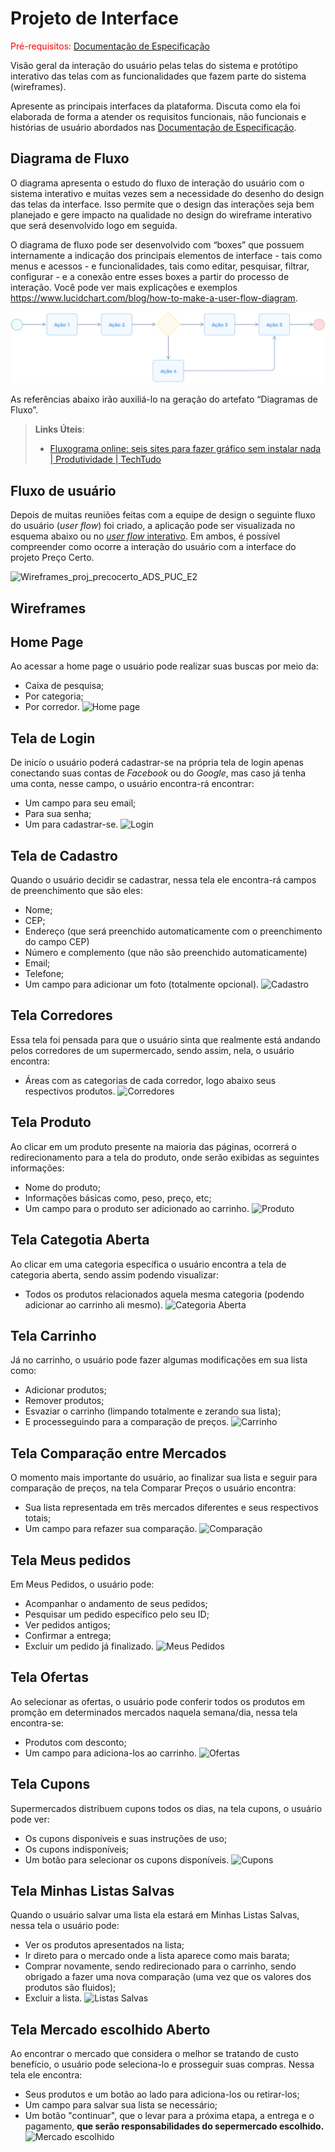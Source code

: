 
# Projeto de Interface

<span style="color:red">Pré-requisitos: <a href="2-Especificação do Projeto.md"> Documentação de Especificação</a></span>

Visão geral da interação do usuário pelas telas do sistema e protótipo interativo das telas com as funcionalidades que fazem parte do sistema (wireframes).

 Apresente as principais interfaces da plataforma. Discuta como ela foi elaborada de forma a atender os requisitos funcionais, não funcionais e histórias de usuário abordados nas <a href="2-Especificação do Projeto.md"> Documentação de Especificação</a>.

## Diagrama de Fluxo

O diagrama apresenta o estudo do fluxo de interação do usuário com o sistema interativo e  muitas vezes sem a necessidade do desenho do design das telas da interface. Isso permite que o design das interações seja bem planejado e gere impacto na qualidade no design do wireframe interativo que será desenvolvido logo em seguida.

O diagrama de fluxo pode ser desenvolvido com “boxes” que possuem internamente a indicação dos principais elementos de interface - tais como menus e acessos - e funcionalidades, tais como editar, pesquisar, filtrar, configurar - e a conexão entre esses boxes a partir do processo de interação. Você pode ver mais explicações e exemplos https://www.lucidchart.com/blog/how-to-make-a-user-flow-diagram.

![Exemplo de Diagrama de Fluxo](img/diagramafluxo2.jpg)

As referências abaixo irão auxiliá-lo na geração do artefato “Diagramas de Fluxo”.

> **Links Úteis**:
> - [Fluxograma online: seis sites para fazer gráfico sem instalar nada | Produtividade | TechTudo](https://www.techtudo.com.br/listas/2019/03/fluxograma-online-seis-sites-para-fazer-grafico-sem-instalar-nada.ghtml)

## Fluxo de usuário
Depois de muitas reuniões feitas com a equipe de design o seguinte fluxo do usuário (*user flow*) foi criado, a aplicação pode ser visualizada no esquema abaixo ou no [*user flow* interativo](https://www.figma.com/proto/dVkmoqQF66P44CD6LYjOJJ/Wireframes_proj_precocerto_ADS_PUC_E2?type=design&node-id=140-2&t=VEduiTa35ECnsI9y-0&scaling=contain&page-id=0%3A1&starting-point-node-id=140%3A2). Em ambos, é possível compreender como ocorre a interação do usuário com a interface do projeto Preço Certo.
 
![Wireframes_proj_precocerto_ADS_PUC_E2](https://github.com/ICEI-PUC-Minas-PMV-ADS/pmv-ads-2023-2-e2-proj-int-t3-pmv-ads-2023-2-e2-projprecocerto-g4-t3/assets/128644865/fbe0c7b6-48f6-4cca-b2ab-a85efb6bb140)

## Wireframes

## Home Page
Ao acessar a home page o usuário pode realizar suas buscas por meio da:
- Caixa de pesquisa;
- Por categoria;
- Por corredor.
![Home page](https://github.com/ICEI-PUC-Minas-PMV-ADS/pmv-ads-2023-2-e2-proj-int-t3-pmv-ads-2023-2-e2-projprecocerto-g4-t3/assets/128644865/c8b26ed9-0417-4e5f-bf55-bdabd0ee60e6)

## Tela de Login
De inicío o usuário poderá cadastrar-se na própria tela de login apenas conectando suas contas de *Facebook* ou do *Google*, mas caso já tenha uma conta, nesse campo, o usuário encontra-rá encontrar:
- Um campo para seu email;
- Para sua senha;
- Um para cadastrar-se.
![Login](https://github.com/ICEI-PUC-Minas-PMV-ADS/pmv-ads-2023-2-e2-proj-int-t3-pmv-ads-2023-2-e2-projprecocerto-g4-t3/assets/128644865/f3c8a561-4232-4395-a34c-852b96c9d013)

## Tela de Cadastro
Quando o usuário decidir se cadastrar, nessa tela ele encontra-rá campos de preenchimento que são eles:
- Nome;
- CEP;
- Endereço (que será preenchido automaticamente com o preenchimento do campo CEP)
- Número e complemento (que não são preenchido automaticamente)
- Email;
- Telefone;
- Um campo para adicionar um foto (totalmente opcional).
![Cadastro](https://github.com/ICEI-PUC-Minas-PMV-ADS/pmv-ads-2023-2-e2-proj-int-t3-pmv-ads-2023-2-e2-projprecocerto-g4-t3/assets/128644865/9625a174-2e0e-4103-89e1-595e86310a59)

## Tela Corredores
Essa tela foi pensada para que o usuário sinta que realmente está andando pelos corredores de um supermercado, sendo assim, nela, o usuário encontra:
- Áreas com as categorias de cada corredor, logo abaixo seus respectivos produtos.
![Corredores](https://github.com/ICEI-PUC-Minas-PMV-ADS/pmv-ads-2023-2-e2-proj-int-t3-pmv-ads-2023-2-e2-projprecocerto-g4-t3/assets/128644865/be09685a-a0da-4bcc-ad95-fc8add8dedbe)

## Tela Produto
Ao clicar em um produto presente na maioria das páginas, ocorrerá o redirecionamento para a tela do produto, onde serão exibidas as seguintes informações:
- Nome do produto;
- Informações básicas como, peso, preço, etc;
- Um campo para o produto ser adicionado ao carrinho.
![Produto](https://github.com/ICEI-PUC-Minas-PMV-ADS/pmv-ads-2023-2-e2-proj-int-t3-pmv-ads-2023-2-e2-projprecocerto-g4-t3/assets/128644865/dccd6e9f-3501-4dd8-b9ec-a98f07a1bcac)

## Tela Categotia Aberta
Ao clicar em uma categoria específica o usuário encontra a tela de categoria aberta, sendo assim podendo visualizar:
- Todos os produtos relacionados aquela mesma categoria (podendo adicionar ao carrinho ali mesmo).
![Categoria Aberta](https://github.com/ICEI-PUC-Minas-PMV-ADS/pmv-ads-2023-2-e2-proj-int-t3-pmv-ads-2023-2-e2-projprecocerto-g4-t3/assets/128644865/acecfb07-11d9-4961-9aa0-18ec791efb34)

## Tela Carrinho
Já no carrinho, o usuário pode fazer algumas modificações em sua lista como:
- Adicionar produtos;
- Remover produtos;
- Esvaziar o carrinho (limpando totalmente e zerando sua lista);
- E processeguindo para a comparação de preços.
![Carrinho](https://github.com/ICEI-PUC-Minas-PMV-ADS/pmv-ads-2023-2-e2-proj-int-t3-pmv-ads-2023-2-e2-projprecocerto-g4-t3/assets/128644865/96b0ce12-b75e-4946-aefb-40cbe35163fc)

## Tela Comparação entre Mercados
O momento mais importante do usuário, ao finalizar sua lista e seguir para comparação de preços, na tela Comparar Preços o usuário encontra:
- Sua lista representada em três mercados diferentes e seus respectivos totais;
- Um campo para refazer sua comparação.
![Comparação](https://github.com/ICEI-PUC-Minas-PMV-ADS/pmv-ads-2023-2-e2-proj-int-t3-pmv-ads-2023-2-e2-projprecocerto-g4-t3/assets/128644865/284f20c6-b2e7-4d2d-b80e-7bee0b2b4c17)

## Tela Meus pedidos
Em Meus Pedidos, o usuário pode:
- Acompanhar o andamento de seus pedidos;
- Pesquisar um pedido específico pelo seu ID;
- Ver pedidos antigos;
- Confirmar a entrega;
- Excluir um pedido já finalizado.
![Meus Pedidos](https://github.com/ICEI-PUC-Minas-PMV-ADS/pmv-ads-2023-2-e2-proj-int-t3-pmv-ads-2023-2-e2-projprecocerto-g4-t3/assets/128644865/896a8b25-5604-4daa-8055-b2921a3f2813)

## Tela Ofertas
Ao selecionar as ofertas, o usuário pode conferir todos os produtos em promção em determinados mercados naquela semana/dia, nessa tela encontra-se:
- Produtos com desconto;
- Um campo para adiciona-los ao carrinho.
![Ofertas](https://github.com/ICEI-PUC-Minas-PMV-ADS/pmv-ads-2023-2-e2-proj-int-t3-pmv-ads-2023-2-e2-projprecocerto-g4-t3/assets/128644865/77ac9be0-af71-4116-83a4-8907e1041e70)

## Tela Cupons
Supermercados distribuem cupons todos os dias, na tela cupons, o usuário pode ver:
- Os cupons disponíveis e suas instruções de uso;
- Os cupons indisponíveis;
- Um botão para selecionar os cupons disponíveis.
 ![Cupons](https://github.com/ICEI-PUC-Minas-PMV-ADS/pmv-ads-2023-2-e2-proj-int-t3-pmv-ads-2023-2-e2-projprecocerto-g4-t3/assets/128644865/ecbddded-71e4-4f10-ace4-e0a12ed9ab19)

## Tela Minhas Listas Salvas
Quando o usuário salvar uma lista ela estará em Minhas Listas Salvas, nessa tela o usuário pode:
- Ver os produtos apresentados na lista;
- Ir direto para o mercado onde a lista aparece como mais barata;
- Comprar novamente, sendo redirecionado para o carrinho, sendo obrigado a fazer uma nova comparação (uma vez que os valores dos produtos são fluidos);
- Excluir a lista.
![Listas Salvas](https://github.com/ICEI-PUC-Minas-PMV-ADS/pmv-ads-2023-2-e2-proj-int-t3-pmv-ads-2023-2-e2-projprecocerto-g4-t3/assets/128644865/bc51b365-be88-4353-9508-e0d4e3ff2cc3)

## Tela Mercado escolhido Aberto
Ao encontrar o mercado que considera o melhor se tratando de custo benefício, o usuário pode seleciona-lo e prosseguir suas compras. Nessa tela ele encontra:
- Seus produtos e um botão ao lado para adiciona-los ou retirar-los;
- Um campo para salvar sua lista se necessário;
- Um botão "continuar", que o levar para a próxima etapa, a entrega e o pagamento, **que serão responsabilidades do sepermercado escolhido.**
![Mercado escolhido](https://github.com/ICEI-PUC-Minas-PMV-ADS/pmv-ads-2023-2-e2-proj-int-t3-pmv-ads-2023-2-e2-projprecocerto-g4-t3/assets/128644865/a3dd3baa-0286-464d-8eac-179f47d36daf)
